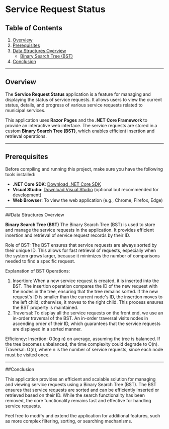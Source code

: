 # Service Request Status

## Table of Contents
1. [Overview](#overview)
2. [Prerequisites](#prerequisites)
3. [Data Structures Overview](#data-structures-overview)
    - [Binary Search Tree (BST)](#binary-search-tree-bst)
4. [Conclusion](#conclusion)

---

## Overview

The **Service Request Status** application is a feature for managing and displaying the status of service requests. It allows users to view the current status, details, and progress of various service requests related to municipal services.

This application uses **Razor Pages** and the **.NET Core Framework** to provide an interactive web interface. The service requests are stored in a custom **Binary Search Tree (BST)**, which enables efficient insertion and retrieval operations.

---

## Prerequisites

Before compiling and running this project, make sure you have the following tools installed:

- **.NET Core SDK**: [Download .NET Core SDK](https://dotnet.microsoft.com/download)
- **Visual Studio**: [Download Visual Studio](https://visualstudio.microsoft.com/) (optional but recommended for development)
- **Web Browser**: To view the web application (e.g., Chrome, Firefox, Edge)

---

##Data Structures Overview

**Binary Search Tree (BST)**
The Binary Search Tree (BST) is used to store and manage the service requests in the application. It provides efficient insertion and retrieval of service request records by their ID.

Role of BST:
The BST ensures that service requests are always sorted by their unique ID. This allows for fast retrieval of requests, especially when the system grows larger, because it minimizes the number of comparisons needed to find a specific request.

Explanation of BST Operations:
  1. Insertion: When a new service request is created, it is inserted into the BST. The insertion operation compares the ID of the new request with the nodes in the tree, ensuring that the tree remains sorted. If the new request's ID is smaller than the current     node's ID, the insertion moves to the left child; otherwise, it moves to the right child. This process ensures the BST property is maintained.
  2. Traversal: To display all the service requests on the front end, we use an in-order traversal of the BST. An in-order traversal visits nodes in ascending order of their ID, which guarantees that the service requests are displayed in a sorted manner.

Efficiency:
Insertion: O(log n) on average, assuming the tree is balanced. If the tree becomes unbalanced, the time complexity could degrade to O(n).
Traversal: O(n), where n is the number of service requests, since each node must be visited once.

---

##Conclusion

This application provides an efficient and scalable solution for managing and viewing service requests using a Binary Search Tree (BST). The BST ensures that service requests are sorted and can be efficiently inserted or retrieved based on their ID. While the search functionality has been removed, the core functionality remains fast and effective for handling service requests.

Feel free to modify and extend the application for additional features, such as more complex filtering, sorting, or searching mechanisms.
